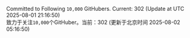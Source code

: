 Committed to Following `10,000` GitHubers. Current: <!-- FOLLOWING_COUNT -->302<!-- FOLLOWING_COUNT --> (Update at UTC <!-- LAST_UPDATED -->2025-08-01 21:16:50<!-- LAST_UPDATED -->)<br>
致力于关注`10,000`个GitHuber。当前：<!-- FOLLOWING_COUNT -->302<!-- FOLLOWING_COUNT --> (更新于北京时间 <!-- LAST_UPDATED_CST -->2025-08-02 05:16:50<!-- LAST_UPDATED_CST -->)
